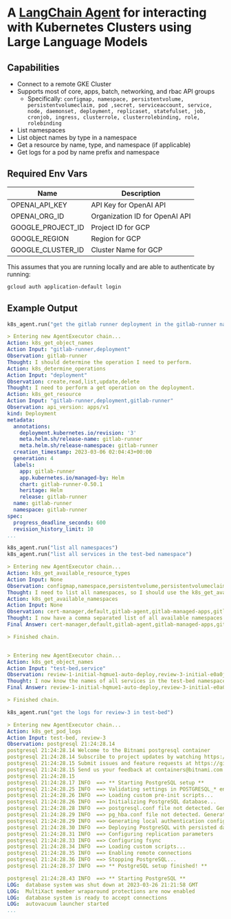# A [LangChain Agent](https://github.com/hwchase17/langchain) for interacting with Kubernetes Clusters using Large Language Models

## Capabilities
  - Connect to a remote GKE Cluster
  - Supports most of core, apps, batch, networking, and rbac API groups
    - Specifically: `configmap, namespace, persistentvolume, persistentvolumeclaim, pod ,secret, serviceaccount, service, node, daemonset, deployment, replicaset, statefulset, job, cronjob, ingress, clusterrole, clusterrolebinding, role, rolebinding`
  - List namespaces
  - List object names by type in a namespace
  - Get a resource by name, type, and namespace (if applicable)
  - Get logs for a pod by name prefix and namespace
  
## Required Env Vars
| Name | Description |
|----------------------------|-----------------------------|
| OPENAI_API_KEY | API Key for OpenAI API |
| OPENAI_ORG_ID | Organization ID for OpenAI API |
| GOOGLE_PROJECT_ID | Project ID for GCP |
| GOOGLE_REGION | Region for GCP |
| GOOGLE_CLUSTER_ID | Cluster Name for GCP |

This assumes that you are running locally and are able to authenticate by running:
```bash
gcloud auth application-default login
```

## Example Output
```python
k8s_agent.run("get the gitlab runner deployment in the gitlab-runner namespace")
```

```yaml
> Entering new AgentExecutor chain...
Action: k8s_get_object_names
Action Input: "gitlab-runner,deployment"
Observation: gitlab-runner
Thought: I should determine the operation I need to perform.
Action: k8s_determine_operations
Action Input: "deployment"
Observation: create,read,list,update,delete
Thought: I need to perform a get operation on the deployment.
Action: k8s_get_resource
Action Input: "gitlab-runner,deployment,gitlab-runner"
Observation: api_version: apps/v1
kind: Deployment
metadata:
  annotations:
    deployment.kubernetes.io/revision: '3'
    meta.helm.sh/release-name: gitlab-runner
    meta.helm.sh/release-namespace: gitlab-runner
  creation_timestamp: 2023-03-06 02:04:43+00:00
  generation: 4
  labels:
    app: gitlab-runner
    app.kubernetes.io/managed-by: Helm
    chart: gitlab-runner-0.50.1
    heritage: Helm
    release: gitlab-runner
  name: gitlab-runner
  namespace: gitlab-runner
spec:
  progress_deadline_seconds: 600
  revision_history_limit: 10
...
```

```python
k8s_agent.run("list all namespaces")
k8s_agent.run("list all services in the test-bed namespace")
```
```yaml
> Entering new AgentExecutor chain...
Action: k8s_get_available_resource_types
Action Input: None
Observation: configmap,namespace,persistentvolume,persistentvolumeclaim,pod,secret,serviceaccount,service,node,daemonset,deployment,replicaset,statefulset,job,cronjob,ingress,clusterrole,clusterrolebinding,role,rolebinding
Thought: I need to list all namespaces, so I should use the k8s_get_available_namespaces tool.
Action: k8s_get_available_namespaces
Action Input: None
Observation: cert-manager,default,gitlab-agent,gitlab-managed-apps,gitlab-runner,gitlab-webhook-dev,kube-node-lease,kube-public,kube-system,test-bed
Thought: I now have a comma separated list of all available namespaces.
Final Answer: cert-manager,default,gitlab-agent,gitlab-managed-apps,gitlab-runner,gitlab-webhook-dev,kube-node-lease,kube-public,kube-system,test-bed

> Finished chain.


> Entering new AgentExecutor chain...
Action: k8s_get_object_names
Action Input: "test-bed,service"
Observation: review-1-initial-hqmue1-auto-deploy,review-3-initial-e0a0ju-auto-deploy,review-3-initial-e0a0ju-postgresql,review-3-initial-e0a0ju-postgresql-headless
Thought: I now know the names of all services in the test-bed namespace.
Final Answer: review-1-initial-hqmue1-auto-deploy,review-3-initial-e0a0ju-auto-deploy,review-3-initial-e0a0ju-postgresql,review-3-initial-e0a0ju-postgresql-headless

> Finished chain.
```

```python
k8s_agent.run("get the logs for review-3 in test-bed")
```
```yaml
> Entering new AgentExecutor chain...
Action: k8s_get_pod_logs
Action Input: test-bed, review-3
Observation: postgresql 21:24:28.14 
postgresql 21:24:28.14 Welcome to the Bitnami postgresql container
postgresql 21:24:28.14 Subscribe to project updates by watching https://github.com/bitnami/bitnami-docker-postgresql
postgresql 21:24:28.15 Submit issues and feature requests at https://github.com/bitnami/bitnami-docker-postgresql/issues
postgresql 21:24:28.15 Send us your feedback at containers@bitnami.com
postgresql 21:24:28.15 
postgresql 21:24:28.17 INFO  ==> ** Starting PostgreSQL setup **
postgresql 21:24:28.25 INFO  ==> Validating settings in POSTGRESQL_* env vars..
postgresql 21:24:28.26 INFO  ==> Loading custom pre-init scripts...
postgresql 21:24:28.26 INFO  ==> Initializing PostgreSQL database...
postgresql 21:24:28.28 INFO  ==> postgresql.conf file not detected. Generating it...
postgresql 21:24:28.29 INFO  ==> pg_hba.conf file not detected. Generating it...
postgresql 21:24:28.29 INFO  ==> Generating local authentication configuration
postgresql 21:24:28.30 INFO  ==> Deploying PostgreSQL with persisted data...
postgresql 21:24:28.31 INFO  ==> Configuring replication parameters
postgresql 21:24:28.33 INFO  ==> Configuring fsync
postgresql 21:24:28.34 INFO  ==> Loading custom scripts...
postgresql 21:24:28.35 INFO  ==> Enabling remote connections
postgresql 21:24:28.36 INFO  ==> Stopping PostgreSQL...
postgresql 21:24:28.37 INFO  ==> ** PostgreSQL setup finished! **

postgresql 21:24:28.43 INFO  ==> ** Starting PostgreSQL **
LOG:  database system was shut down at 2023-03-26 21:21:58 GMT
LOG:  MultiXact member wraparound protections are now enabled
LOG:  database system is ready to accept connections
LOG:  autovacuum launcher started
...
```